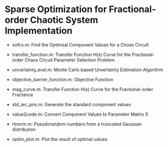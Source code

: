 # Sparse Optimization for Fractional-order Chaotic System Implementation

- sofcs.m: Find the Optimzal Component Values for a Choas Circuit

- transfer_function.m: Transfer Function H(s) Curve for the Fractional-order Chaos Circuit Parameter Selection Problem

- uncertainty_eval.m: Monte Carlo based Unvertainty Estimation Algorithm

- objective_barrier_function.m: Objective Function

- mag_curve.m:  Transfer Function H(s) Curve for the Fractional-order Fractance

- std_iec_pns.m: Generate the standard component values

- value2code.m: Convert Component Values to Parameter Matrix X

- rtnorm.m: Pseudorandom numbers from a truncated Gaussian distribution

- optim_plot.m: Plot the result of optimal values
